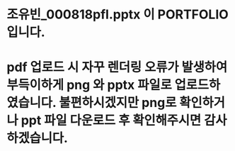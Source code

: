 # 조유빈_000818pfl.pptx 이 PORTFOLIO 입니다.
# pdf 업로드 시 자꾸 렌더링 오류가 발생하여 부득이하게 png 와 pptx 파일로 업로드하였습니다. 불편하시겠지만 png로 확인하거나 ppt 파일 다운로드 후 확인해주시면 감사하겠습니다.
